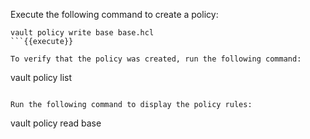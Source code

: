 Execute the following command to create a policy:

```
vault policy write base base.hcl
```{{execute}}

To verify that the policy was created, run the following command:

```
vault policy list
```{{execute}}

Run the following command to display the policy rules:

```
vault policy read base
```{{execute}}
